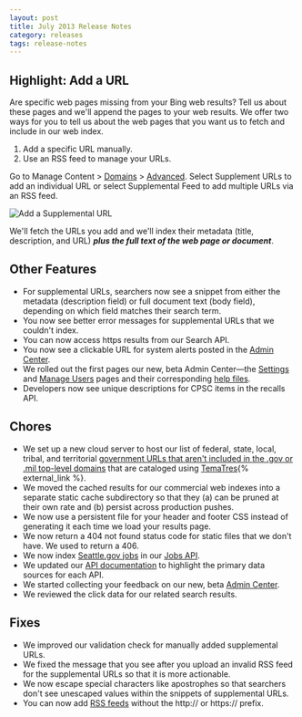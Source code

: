 ```yaml
---
layout: post
title: July 2013 Release Notes
category: releases
tags: release-notes
---
```


## Highlight: Add a URL

Are specific web pages missing from your Bing web results? Tell us about these pages and we'll append the pages to your web results. We offer two ways for you to tell us about the web pages that you want us to fetch and include in our web index.

1. Add a specific URL manually.
1. Use an RSS feed to manage your URLs.

Go to Manage Content > [Domains](/manual/domains.html) > [Advanced](/manual/domains-advanced.html). Select Supplement URLs to add an individual URL or select Supplemental Feed to add multiple URLs via an RSS feed.

![Add a Supplemental URL](https://9fddeb862c037f6d2190-f1564c64756a8cfee25b6b19953b1d23.ssl.cf2.rackcdn.com/Add_Supplemental_URL.png)

We'll fetch the URLs you add and we'll index their metadata (title, description, and URL) ***plus the full text of the web page or document***.

## Other Features

* For supplemental URLs, searchers now see a snippet from either the metadata (description field) or full document text (body field), depending on which field matches their search term.
* You now see better error messages for supplemental URLs that we couldn't index.
* You can now access https results from our Search API.
* You now see a clickable URL for system alerts posted in the [Admin Center](https://search.usa.gov/sites/).
* We rolled out the first pages our new, beta Admin Center&mdash;the [Settings](/manual/settings.html) and [Manage Users](/manual/users.html) pages and their corresponding [help files](/manual/index.html).
* Developers now see unique descriptions for CPSC items in the recalls API.

## Chores

* We set up a new cloud server to host our list of federal, state, local, tribal, and territorial [government URLs that aren't included in the .gov or .mil top-level domains](http://govt-urls.usa.gov/tematres/vocab/index.php) that are cataloged using [TemaTres](http://sourceforge.net/projects/tematres/){% external_link %}.
* We moved the cached results for our commercial web indexes into a separate static cache subdirectory so that they (a) can be pruned at their own rate and (b) persist across production pushes.
* We now use a persistent file for your header and footer CSS instead of generating it each time we load your results page.
* We now return a 404 not found status code for static files that we don't have. We used to return a 406.
* We now index [Seattle.gov jobs](https://api.usa.gov/jobs/search.json?organization_id=US-WA:CITY-SEATTLE) in our [Jobs API](/developer/jobs.html).
* We updated our [API documentation](/developer/index.html) to highlight the primary data sources for each API.
* We started collecting your feedback on our new, beta [Admin Center](https://search.usa.gov/sites/).
* We reviewed the click data for our related search results.

## Fixes

* We improved our validation check for manually added supplemental URLs.
* We fixed the message that you see after you upload an invalid RSS feed for the supplemental URLs so that it is more actionable.
* We now escape special characters like apostrophes so that searchers don't see unescaped values within the snippets of supplemental URLs.
* You can now add [RSS feeds](/manual/rss.html) without the http:// or https:// prefix.
